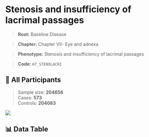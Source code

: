 # Stenosis and insufficiency of lacrimal passages

> **Root:** Baseline Disease  

> **Chapter:** Chapter VII- Eye and adnexa  

> **Phenotype:** Stenosis and insufficiency of lacrimal passages  

> **Code:** `H7_STENOLACRI`

## 🧪 All Participants  
> Sample size: **204656**  
> Cases: **573**  
> Controls: **204083**
<img src="/Sensitive/Figures/ALL/Incidence/H7_STENOLACRI.png"/>

## 📊 Data Table
<CsvTableMRF src="/Sensitive/Data/ALL/Incidence/COX_H7_STENOLACRI.csv"/>


